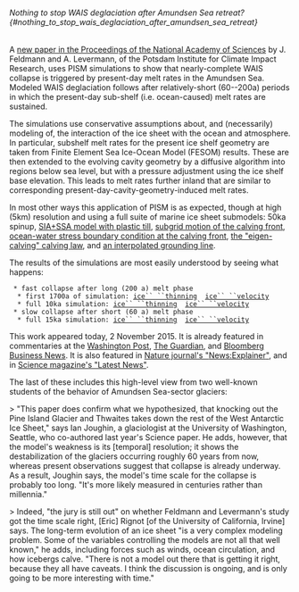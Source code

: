 ###### Nothing to stop WAIS deglaciation after Amundsen Sea retreat? {#nothing_to_stop_wais_deglaciation_after_amundsen_sea_retreat}

A [new paper in the Proceedings of the National Academy of
Sciences](http://www.pnas.org/content/early/2015/10/28/1512482112)
by J. Feldmann and A. Levermann, of the Potsdam Institute for Climate
Impact Research, uses PISM simulations to show that nearly-complete WAIS
collapse is triggered by present-day melt rates in the Amundsen Sea.
Modeled WAIS deglaciation follows after relatively-short (60\--200a)
periods in which the present-day sub-shelf (i.e. ocean-caused) melt
rates are sustained.

The simulations use conservative assumptions about, and (necessarily)
modeling of, the interaction of the ice sheet with the ocean and
atmosphere. In particular, subshelf melt rates for the present ice shelf
geometry are taken from Finite Element Sea Ice-Ocean Model (FESOM)
results. These are then extended to the evolving cavity geometry by a
diffusive algorithm into regions below sea level, but with a pressure
adjustment using the ice shelf base elevation. This leads to melt rates
further inland that are similar to corresponding
present-day-cavity-geometry-induced melt rates.

In most other ways this application of PISM is as expected, though at
high (5km) resolution and using a full suite of marine ice sheet
submodels: 50ka spinup, [SIA+SSA model with plastic
till](http://dx.doi.org/10.1029/2008JF001179), [subgrid
motion of the calving
front](http://www.the-cryosphere.net/5/35/2011/tc-5-35-2011.html),
[ocean-water stress boundary condition at the calving
front](http://www.the-cryosphere.net/5/715/2011/tc-5-715-2011.pdf),
[the \"eigen-calving\" calving
law](http://www.the-cryosphere.net/6/273/2012/tc-6-273-2012.html),
and [an interpolated grounding
line](http://dx.doi.org/10.3189/2014JoG13J093).

The results of the simulations are most easily understood by seeing what
happens:

` * fast collapse after long (200 a) melt phase`\
`   * first 1700a of simulation:  `[`ice`` ``thinning`](http://www.pik-potsdam.de/~anders/movies/WAIS_feldmann_levermann_thinning_200yr_melt_1700yr.avi)`  `[`ice`` ``velocity`](http://www.pik-potsdam.de/~anders/movies/WAIS_feldmann_levermann_velo_200yr_melt_1700yr.avi)\
`   * full 10ka simulation:  `[`ice`` ``thinning`](http://www.pik-potsdam.de/~anders/movies/WAIS_feldmann_levermann_thinning_200yr_melt_10kyr.avi)`  `[`ice`` ``velocity`](http://www.pik-potsdam.de/~anders/movies/WAIS_feldmann_levermann_velo_200yr_melt_10kyr.avi)\
` * slow collapse after short (60 a) melt phase`\
`   * full 15ka simulation:  `[`ice`` ``thinning`](http://www.pik-potsdam.de/~anders/movies/WAIS_feldmann_levermann_thinning_60yr_melt_13kyr.avi)`  `[`ice`` ``velocity`](http://www.pik-potsdam.de/~anders/movies/WAIS_feldmann_levermann_velo_60yr_melt_13kyr.avi)

This work appeared today, 2 November 2015. It is already featured in
commentaries at the [Washington
Post](https://www.washingtonpost.com/news/energy-environment/wp/2015/11/02/scientists-confirm-their-fears-about-west-antarctica-that-its-inherently-unstable/),
[The
Guardian](http://www.theguardian.com/world/2015/nov/02/melting-ice-in-west-antarctica-could-raise-seas-by-3m-warns-study),
and [Bloomberg Business
News](http://www.bloomberg.com/news/articles/2015-11-03/west-antarctic-s-melting-plugs-may-trigger-3-meter-rise-in-seas).
It is also featured in [Nature journal\'s
\"<News:Explainer>\"](http://www.nature.com/news/antarctic-coast-meltdown-could-trigger-ice-sheet-collapse-1.18688),
and in [Science magazine\'s \"Latest
News\"](http://news.sciencemag.org/climate/2015/11/just-nudge-could-collapse-west-antarctic-ice-sheet-raise-sea-levels-3-meters).

The last of these includes this high-level view from two well-known
students of the behavior of Amundsen Sea-sector glaciers:

\> "This paper does confirm what we hypothesized, that knocking out the
Pine Island Glacier and Thwaites takes down the rest of the West
Antarctic Ice Sheet," says Ian Joughin, a glaciologist at the University
of Washington, Seattle, who co-authored last year's Science paper. He
adds, however, that the model's weakness is its \[temporal\] resolution;
it shows the destabilization of the glaciers occurring roughly 60 years
from now, whereas present observations suggest that collapse is already
underway. As a result, Joughin says, the model's time scale for the
collapse is probably too long. "It's more likely measured in centuries
rather than millennia."

\> Indeed, "the jury is still out" on whether Feldmann and Levermann's
study got the time scale right, \[Eric\] Rignot \[of the University of
California, Irvine\] says. The long-term evolution of an ice sheet "is a
very complex modeling problem. Some of the variables controlling the
models are not all that well known," he adds, including forces such as
winds, ocean circulation, and how icebergs calve. "There is not a model
out there that is getting it right, because they all have caveats. I
think the discussion is ongoing, and is only going to be more
interesting with time."
